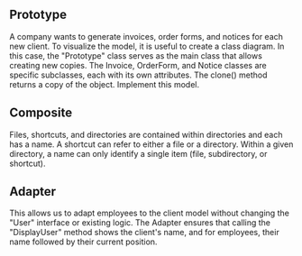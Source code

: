 ## Prototype
A company wants to generate invoices, order forms, and notices for each new client.
To visualize the model, it is useful to create a class diagram. In this case, the "Prototype" class serves as the main class that allows creating new copies. 
The Invoice, OrderForm, and Notice classes are specific subclasses, each with its own attributes. The clone() method returns a copy of the object. Implement this model.
## Composite
 Files, shortcuts, and directories are contained within directories and each has a name. 
 A shortcut can refer to either a file or a directory. Within a given directory, a name can only identify a single item (file, subdirectory, or shortcut).
 ## Adapter
This allows us to adapt employees to the client model without changing the "User" interface or existing logic.
The Adapter ensures that calling the "DisplayUser" method shows the client's name, and for employees, their name followed by their current position.
